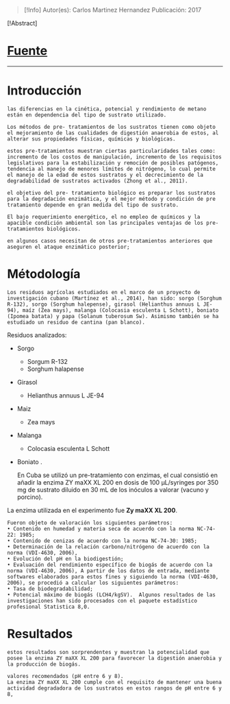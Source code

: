 >[!Info]
Autor(es): Carlos Martinez Hernandez
Publicación: 2017

[!Abstract]

# [Fuente]()
---
# Introducción

	las diferencias en la cinética, potencial y rendimiento de metano están en dependencia del tipo de sustrato utilizado.

	Los métodos de pre- tratamientos de los sustratos tienen como objeto el mejoramiento de las cualidades de digestión anaerobia de estos, al alterar sus propiedades físicas, químicas y biológicas.

	estos pre-tratamientos muestran ciertas particularidades tales como: incremento de los costos de manipulación, incremento de los requisitos legislativos para la estabilización y remoción de posibles patógenos, tendencia al manejo de menores límites de nitrógeno, lo cual permite el manejo de la edad de estos sustratos y el decrecimiento de la degradabilidad de sustratos activados (Zhong et al., 2011).

	el objetivo del pre- tratamiento biológico es preparar los sustratos para la degradación enzimática, y el mejor método y condición de pre tratamiento depende en gran medida del tipo de sustrato.

	El bajo requerimiento energético, el no empleo de químicos y la apacible condición ambiental son las principales ventajas de los pre-tratamientos biológicos.

	en algunos casos necesitan de otros pre-tratamientos anteriores que aseguren el ataque enzimático posterior;

# Métodología

	Los residuos agrícolas estudiados en el marco de un proyecto de investigación cubano (Martínez et al., 2014), han sido: sorgo (Sorghum R-132), sorgo (Sorghum halepense), girasol (Helianthus annuus L JE-94), maíz (Zea mays), malanga (Colocasia esculenta L Schott), boniato (Ipomea batata) y papa (Solanum tuberosum Sw). Asimismo también se ha estudiado un residuo de cantina (pan blanco).

Residuos analizados:
- Sorgo
	- Sorgum R-132
	- Sorghum halapense
- Girasol
	- Helianthus annuus L JE-94
- Maiz
	- Zea mays
- Malanga
	- Colocasia esculenta L Schott
- Boniato
.

	En Cuba se utilizó un pre-tratamiento con enzimas, el cual consistió en añadir la enzima ZY maXX XL 200 en dosis de 100 μL/syringes por 350 mg de sustrato diluido en 30 mL de los inóculos a valorar (vacuno y porcino).

La enzima utilizada en el experimento fue **Zy maXX XL 200**.

	Fueron objeto de valoración los siguientes parámetros:
	• Contenido en humedad y materia seca de acuerdo con la norma NC-74-22: 1985;
	• Contenido de cenizas de acuerdo con la norma NC-74-30: 1985;
	• Determinación de la relación carbono/nitrógeno de acuerdo con la norma (VDI-4630, 2006),
	• Evolución del pH en la biodigestión; 
	• Evaluación del rendimiento específico de biogás de acuerdo con la norma (VDI-4630, 2006), A partir de los datos de entrada, mediante softwares elaborados para estos fines y siguiendo la norma (VDI-4630, 2006), se procedió a calcular los siguientes parámetros:
	• Tasa de biodegradabilidad;
	• Potencial máximo de biogás (LCH4/kgSV).  Algunos resultados de las investigaciones han sido procesados con el paquete estadístico profesional Statistica 8,0.


# Resultados

	estos resultados son sorprendentes y muestran la potencialidad que posee la enzima ZY maXX XL 200 para favorecer la digestión anaerobia y la producción de biogás.

	valores recomendados (pH entre 6 y 8).
	La enzima ZY maXX XL 200 cumple con el requisito de mantener una buena actividad degradadora de los sustratos en estos rangos de pH entre 6 y 8,